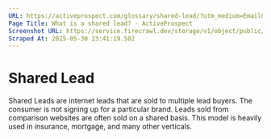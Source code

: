 ```yaml
---
URL: https://activeprospect.com/glossary/shared-lead/?utm_medium=Email&utm_source=Website&utm_campaign=AP-Email-InsideCBM-Jan
Page Title: What is a shared lead? - ActiveProspect
Screenshot URL: https://service.firecrawl.dev/storage/v1/object/public/media/screenshot-24681f92-c713-42ef-86cf-739aea052ff3.png
Scraped At: 2025-05-30 23:41:19.502
---
```

# Shared Lead

Shared Leads are internet leads that are sold to multiple lead buyers. The consumer is not signing up for a particular brand. Leads sold from comparison websites are often sold on a shared basis. This model is heavily used in insurance, mortgage, and many other verticals.


